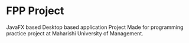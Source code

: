 # FPP Project

JavaFX based Desktop based application Project Made for programming practice project at Maharishi University of Management.

